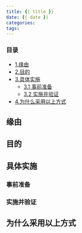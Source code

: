 ```yaml
---
title: {{ title }}
date: {{ date }}
categories:
tags:
---
```


### 目录
* [1.缘由](#缘由)
* [2.目的](#目的)
* [3.具体实施](#具体实施)
    * [3.1 事前准备](#事前准备)
    * [3.2 实施并验证](#实施并验证)
* [4.为什么采用以上方式](#为什么采用以上方式)

<h2>缘由</h2>



<h2>目的</h2>



<h2>具体实施</h2>



<h3>事前准备</h3>



<h3>实施并验证</h3>



<h2>为什么采用以上方式</h2>



